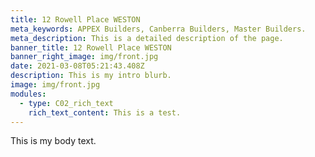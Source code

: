 ```yaml
---
title: 12 Rowell Place WESTON
meta_keywords: APPEX Builders, Canberra Builders, Master Builders.
meta_description: This is a detailed description of the page.
banner_title: 12 Rowell Place WESTON
banner_right_image: img/front.jpg
date: 2021-03-08T05:21:43.408Z
description: This is my intro blurb.
image: img/front.jpg
modules:
  - type: C02_rich_text
    rich_text_content: This is a test.
---
```

This is my body text.